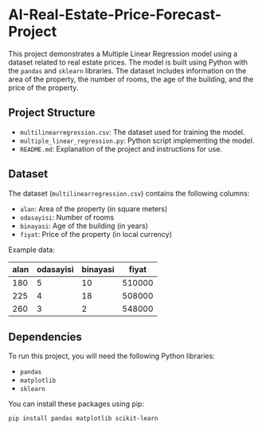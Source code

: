 # AI-Real-Estate-Price-Forecast-Project

 
This project demonstrates a Multiple Linear Regression model using a dataset related to real estate prices. The model is built using Python with the `pandas` and `sklearn` libraries. The dataset includes information on the area of the property, the number of rooms, the age of the building, and the price of the property.

## Project Structure

- `multilinearregression.csv`: The dataset used for training the model.
- `multiple_linear_regression.py`: Python script implementing the model.
- `README.md`: Explanation of the project and instructions for use.

## Dataset

The dataset (`multilinearregression.csv`) contains the following columns:

- `alan`: Area of the property (in square meters)
- `odasayisi`: Number of rooms
- `binayasi`: Age of the building (in years)
- `fiyat`: Price of the property (in local currency)

Example data:

| alan | odasayisi | binayasi | fiyat  |
|------|-----------|----------|--------|
| 180  | 5         | 10       | 510000 |
| 225  | 4         | 18       | 508000 |
| 260  | 3         | 2        | 548000 |

## Dependencies

To run this project, you will need the following Python libraries:

- `pandas`
- `matplotlib`
- `sklearn`

You can install these packages using pip:

```bash
pip install pandas matplotlib scikit-learn


